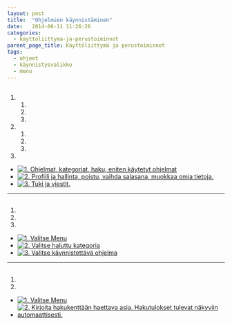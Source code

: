 ```yaml
---
layout: post
title:  "Ohjelmien käynnistäminen"
date:   2014-06-11 11:26:26
categories:
  - kayttoliittyma-ja-perustoiminnot
parent_page_title: Käyttöliittymä ja perustoiminnot
tags:
  - ohjeet
  - käynnistysvalikko
  - menu
---
```


<h2 data-l10n-id="startProgramOverviewTitle"></h2>
<p data-l10n-id="startProgramOverviewText"></p>

<div class="pure-u-11-24">
<p data-l10n-id="startProgramMenuListTitle"></p>

<ol data-l10n-id="startProgramMenuList">
  <li>
    <ol>
      <li></li>
      <li></li>
      <li></li>
    </ol>
  </li>
  <li>
    <ol>
      <li></li>
      <li></li>
      <li></li>
    </ol>
  </li>
  <li></li>
</ol>

</div>

<div class="pure-u-11-24 images">
<ul>
  <li>
    <a href="{{ site.baseurl }}/assets/images/menu-esittely.png" title="1. Ohjelmat, kategoriat, haku, eniten käytetyt ohjelmat" class="swipebox">
      <img src="{{ site.baseurl }}/assets/images/menu-esittely-small.png" alt="1. Ohjelmat, kategoriat, haku, eniten käytetyt ohjelmat">
    </a>
  </li>
  <li>
    <a href="{{ site.baseurl }}/assets/images/menu-profiili-esittely.png" title="2. Profiili ja hallinta, poistu, vaihda salasana, muokkaa omia tietoja." class="swipebox">
      <img src="{{ site.baseurl }}/assets/images/menu-profiili-esittely-small.png" alt="2. Profiili ja hallinta, poistu, vaihda salasana, muokkaa omia tietoja.">
    </a>
  </li>
  <li>
    <a href="{{ site.baseurl }}/assets/images/menu-tuki-ja-viestit.png" title="3. Tuki ja viestit." class="swipebox">
      <img src="{{ site.baseurl }}/assets/images/menu-tuki-ja-viestit-small.png" alt="3. Tuki ja viestit.">
    </a>
  </li>
</ul>
</div>


---
<div class="pure-u-11-24">
  <h2 data-l10n-id="startProgramTitle"></h2>
  <p data-l10n-id="startProgramText"></p>
  <ol data-l10n-id="startProgramList">
    <li></li>
    <li></li>
    <li></li>
  </ol>
</div>

<div class="pure-u-11-24 images">
<ul>
  <li>
    <a href="{{ site.baseurl }}/assets/images/valitse-menu.png" title="1. Valitse Menu" class="swipebox">
      <img src="{{ site.baseurl }}/assets/images/valitse-menu-small.png" alt="1. Valitse Menu">
    </a>
  </li>
  <li>
    <a href="{{ site.baseurl }}/assets/images/menu-valitse-kategoria.png" title="2. Valitse haluttu kategoria" class="swipebox">
      <img src="{{ site.baseurl }}/assets/images/menu-valitse-kategoria-small.png" alt="2. Valitse haluttu kategoria">
    </a>
  </li>
  <li>
    <a href="{{ site.baseurl }}/assets/images/menu-internet-firefox.png" title="3. Valitse käynnistettävä ohjelma" class="swipebox">
      <img src="{{ site.baseurl }}/assets/images/menu-internet-firefox-small.png" alt="3. Valitse käynnistettävä ohjelma">
    </a>
  </li>
</ul>
</div>

---
<div class="pure-u-11-24">
  <h2 data-l10n-id="startProgramSearchTitle"></h2>
  <ol data-l10n-id="startProgramSearchText">
    <li></li>
    <li></li>
  </ol>
</div>
<div class="pure-u-11-24 images">
<ul>
  <li>
    <a href="{{ site.baseurl }}/assets/images/valitse-menu.png" title="1. Valitse Menu" class="swipebox"><img src="{{ site.baseurl }}/assets/images/valitse-menu-small.png" alt="1. Valitse Menu"></a>
  </li>
  <li>
    <a href="{{ site.baseurl }}/assets/images/menu-haku.png" title="2. Kirjoita hakukenttään haettava asia. Hakutulokset tulevat näkyviin automaattisesti." class="swipebox"><img src="{{ site.baseurl }}/assets/images/menu-haku-small.png" alt="2. Kirjoita hakukenttään haettava asia. Hakutulokset tulevat näkyviin automaattisesti."></a>
  </li>
</ul>
</div>